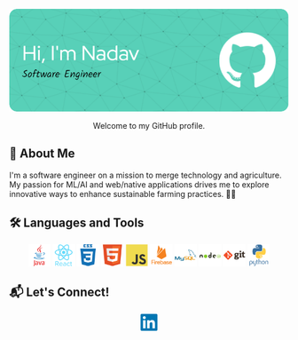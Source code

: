 
![Header Image](images/header.png)<div align="center">

  <p>Welcome to my GitHub profile.</p>
</div>

## 🚀 About Me
I'm a software engineer on a mission to merge technology and agriculture. My passion for ML/AI and web/native applications drives me to explore innovative ways to enhance sustainable farming practices. 🌱🌿

## 🛠️ Languages and Tools
<p align="center">
  <img src="https://github.com/devicons/devicon/blob/master/icons/java/java-original-wordmark.svg" alt="Java" width="40" height="40" />
  <img src="https://github.com/devicons/devicon/blob/master/icons/react/react-original-wordmark.svg" alt="React" width="40" height="40" />
  <img src="https://github.com/devicons/devicon/blob/master/icons/css3/css3-plain-wordmark.svg" alt="CSS3" width="40" height="40" />
  <img src="https://github.com/devicons/devicon/blob/master/icons/html5/html5-original.svg" alt="HTML5" width="40" height="40" />
  <img src="https://github.com/devicons/devicon/blob/master/icons/javascript/javascript-original.svg" alt="JavaScript" width="40" height="40" />
  <img src="https://github.com/devicons/devicon/blob/master/icons/firebase/firebase-plain-wordmark.svg" alt="Firebase" width="40" height="40" />
  <img src="https://github.com/devicons/devicon/blob/master/icons/mysql/mysql-original-wordmark.svg" alt="MySQL" width="40" height="40" />
  <img src="https://github.com/devicons/devicon/blob/master/icons/nodejs/nodejs-original-wordmark.svg" alt="NodeJS" width="40" height="40" />
  <img src="https://github.com/devicons/devicon/blob/master/icons/git/git-original-wordmark.svg" alt="Git" width="40" height="40" />
  <img src="https://github.com/devicons/devicon/blob/master/icons/python/python-original-wordmark.svg" alt="Python" width="40" height="40" />
</p>

## 📬 Let's Connect!
<div align="center">
  <a href="https://www.linkedin.com/in/nadav-buchwalter-327ba11ba/">
    <img align="center" alt="Nadav | LinkedIn" width="32px" src="https://raw.githubusercontent.com/devicons/devicon/master/icons/linkedin/linkedin-original.svg" />
  </a>
</div>
